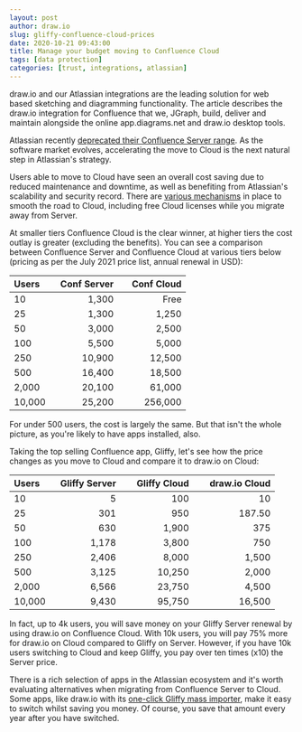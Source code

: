 ```yaml
---
layout: post
author: draw.io
slug: gliffy-confluence-cloud-prices
date: 2020-10-21 09:43:00
title: Manage your budget moving to Confluence Cloud
tags: [data protection]
categories: [trust, integrations, atlassian]
---
```


draw.io and our Atlassian integrations are the leading solution for web based sketching and diagramming functionality. The article describes the draw.io integration for Confluence that we, JGraph, build, deliver and maintain alongside the online app.diagrams.net and draw.io desktop tools.

Atlassian recently [deprecated their Confluence Server range](https://www.atlassian.com/blog/announcements/journey-to-cloud). As the software market evolves, accelerating the move to Cloud is the next natural step in Atlassian's strategy.

Users able to move to Cloud have seen an overall cost saving due to reduced maintenance and downtime, as well as benefiting from Atlassian's scalability and security record. There are [various mechanisms](http://www.atlassian.com/migration/cloud) in place to smooth the road to Cloud, including free Cloud licenses while you migrate away from Server.

At smaller tiers Confluence Cloud is the clear winner, at higher tiers the cost outlay is greater (excluding the benefits). You can see a comparison between Confluence Server and Confluence Cloud at various tiers below (pricing as per the July 2021 price list, annual renewal in USD):

| Users <code>&nbsp;&nbsp;</code>       | Conf Server   | <code>&nbsp;&nbsp;</code>Conf Cloud |
|----|---:|---:|
| 10           | 1,300        | Free       |
| 25           | 1,300        | 1,250      |
| 50           | 3,000        | 2,500      |
| 100          | 5,500        | 5,000      |
| 250          | 10,900       | 12,500     |
| 500          | 16,400       | 18,500     |
| 2,000        | 20,100       | 61,000     |
| 10,000       | 25,200       | 256,000    |  

For under 500 users, the cost is largely the same. But that isn't the whole picture, as you're likely to have apps installed, also.

Taking the top selling Confluence app, Gliffy, let's see how the price changes as you move to Cloud and compare it to draw.io on Cloud:

| Users <code>&nbsp;&nbsp;</code>      | Gliffy Server  | <code>&nbsp;&nbsp;</code> Gliffy Cloud | <code>&nbsp;&nbsp;</code> draw.io Cloud |
|----|---:|---:|---:|
| 10           | 5              | 100          | 10            |
| 25           | 301            | 950          | 187.50        |
| 50           | 630            | 1,900        | 375           |
| 100          | 1,178          | 3,800        | 750           |
| 250          | 2,406          | 8,000        | 1,500         |
| 500          | 3,125          | 10,250       | 2,000         |
| 2,000        | 6,566          | 23,750       | 4,500         |
| 10,000       | 9,430          | 95,750       | 16,500        |

In fact, up to 4k users, you will save money on your Gliffy Server renewal by using draw.io on Confluence Cloud. With 10k users, you will pay 75% more for draw.io on Cloud compared to Gliffy on Server. However, if you have 10k users switching to Cloud and keep Gliffy, you pay over ten times (x10) the Server price.

There is a rich selection of apps in the Atlassian ecosystem and it's worth evaluating alternatives when migrating from Confluence Server to Cloud. Some apps, like draw.io with its [one-click Gliffy mass importer](/doc/faq/mass-import-gliffy-confluence-server), make it easy to  switch whilst saving you money. Of course, you save that amount every year after you have switched.
